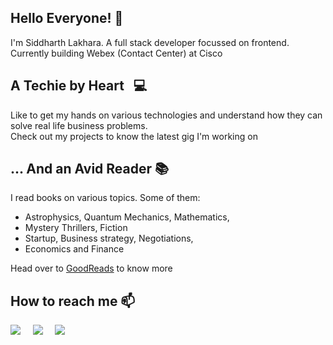 
<!--
**siddharth-lakhara/siddharth-lakhara** is a ✨ _special_ ✨ repository because its `README.md` (this file) appears on your GitHub profile.

Here are some ideas to get you started:

- 🔭 I’m currently working on ...
- 🌱 I’m currently learning ...
- 👯 I’m looking to collaborate on ...
- 🤔 I’m looking for help with ...
- 💬 Ask me about ...
- 📫 How to reach me: ...
- 😄 Pronouns: ...
- ⚡ Fun fact: ...
-->

## Hello Everyone! 👋

I'm Siddharth Lakhara. A full stack developer focussed on frontend. <br/>
Currently building Webex (Contact Center) at Cisco<br/>

## A Techie by Heart &nbsp; :computer: 

Like to get my hands on various technologies and understand how they can solve real life business problems. <br/>
Check out my projects to know the latest gig I'm working on

## ... And an Avid Reader :books:

I read books on various topics. Some of them: 
- Astrophysics, Quantum Mechanics, Mathematics, 
- Mystery Thrillers, Fiction
- Startup, Business strategy, Negotiations, 
- Economics and Finance

Head over to <a href="https://www.goodreads.com/user/show/71102958-siddharth-lakhara">GoodReads</a> to know more

## How to reach me 📫

<div>
  <a href="https://siddharth-lakhara.medium.com/"><img src="https://img.shields.io/badge/Medium-12100E?style=for-the-badge&logo=medium&logoColor=white"/></a> 
  &nbsp; &nbsp; 
  <a href="mailto:siddharth.lakhara@gmail.com?"><img src="https://img.shields.io/badge/Gmail-D14836?style=for-the-badge&logo=gmail&logoColor=white"/></a> 
  &nbsp; &nbsp; 
  <a href="https://www.linkedin.com/in/siddharth-lakhara-28409bb8/"><img src="https://img.shields.io/badge/LinkedIn-0077B5?style=for-the-badge&logo=linkedin&logoColor=white"/></a> 
  &nbsp; &nbsp; 
</div>

